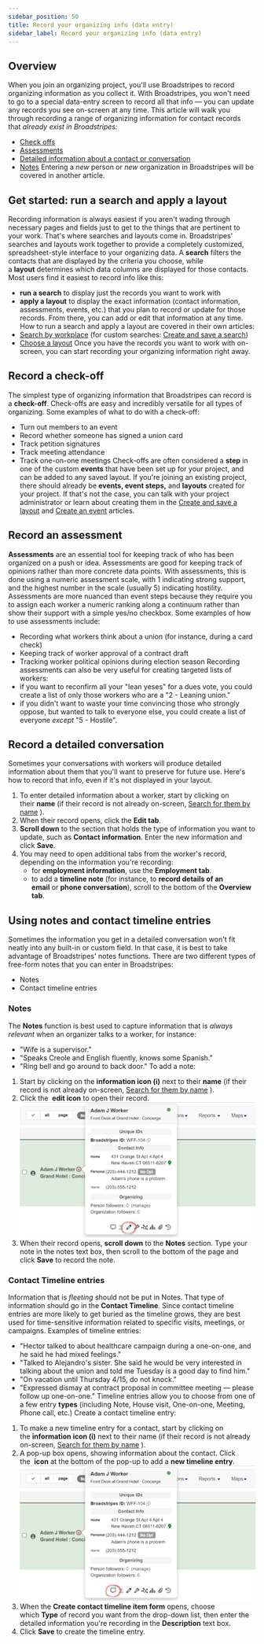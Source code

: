 ```yaml
---
sidebar_position: 50
title: Record your organizing info (data entry)
sidebar_label: Record your organizing info (data entry)
---
```


## Overview
When you join an organizing project, you'll use Broadstripes to record organizing information as you collect it.
With Broadstripes, you won't need to go to a special data-entry screen to record all that info — you can update any records you see on-screen at any time.
This article will walk you through recording a range of organizing information for contact records that _already exist in Broadstripes:_
- [Check offs](https://help.broadstripes.com/help-articles/using-broadstripes/get-started/record-your-organizing-info#section-record-a-check-off)
- [Assessments](https://help.broadstripes.com/help-articles/using-broadstripes/get-started/record-your-organizing-info#section-record-an-assessment)
- [Detailed information about a contact or conversation](https://help.broadstripes.com/help-articles/using-broadstripes/get-started/record-your-organizing-info#section-record-a-detailed-conversation)
- [Notes](https://help.broadstripes.com/help-articles/using-broadstripes/get-started/record-your-organizing-info#section-using-notes-and-contact-timeline-entries)
Entering a _new_ person or _new_ organization in Broadstripes will be covered in another article.
## Get started: run a search and apply a layout
Recording information is always easiest if you aren't wading through necessary pages and fields just to get to the things that are pertinent to your work. That's where searches and layouts come in. Broadstripes' searches and layouts work together to provide a completely customized, spreadsheet-style interface to your organizing data.
A **search** filters the contacts that are displayed by the criteria you choose, while a **layout** determines which data columns are displayed for those contacts.
Most users find it easiest to record info like this:
- **run a search** to display just the records you want to work with
- **apply a layout** to display the exact information (contact information, assessments, events, etc.) that you plan to record or update for those records. From there, you can add or edit that information at any time.
How to run a search and apply a layout are covered in their own articles:
- [Search by workplace](https://help.broadstripes.com/help-articles/using-broadstripes/search/search-by-workplace/) (for custom searches: [Create and save a search](https://help.broadstripes.com/help-articles/using-broadstripes/customize/create-and-save-a-search/))
- [Choose a layout](https://help.broadstripes.com/help-articles/using-broadstripes/get-started/choose-a-layout/)
Once you have the records you want to work with on-screen, you can start recording your organizing information right away.
## Record a check-off
The simplest type of organizing information that Broadstripes can record is a **check-off**. Check-offs are easy and incredibly versatile for all types of organizing. Some examples of what to do with a check-off:
- Turn out members to an event
- Record whether someone has signed a union card
- Track petition signatures
- Track meeting attendance
- Track one-on-one meetings
Check-offs are often considered a **step** in one of the custom **events** that have been set up for your project, and can be added to any saved layout. If you're joining an existing project, there should already be **events, event steps,** and **layouts** created for your project. If that's not the case, you can talk with your project administrator or learn about creating them in the [Create and save a layout](https://help.broadstripes.com/help-articles/using-broadstripes/customize/save-a-layout/) and [Create an event](https://help.broadstripes.com/help-articles/using-broadstripes/customize/create-events-to-track-goals/) articles.
## Record an assessment
**Assessments** are an essential tool for keeping track of who has been organized on a push or idea.
Assessments are good for keeping track of opinions rather than more concrete data points. With assessments, this is done using a numeric assessment scale, with 1 indicating strong support, and the highest number in the scale (usually 5) indicating hostility. Assessments are more nuanced than event steps because they require you to assign each worker a numeric ranking along a continuum rather than show their support with a simple yes/no checkbox.
Some examples of how to use assessments include:
- Recording what workers think about a union (for instance, during a card check)
- Keeping track of worker approval of a contract draft
- Tracking worker political opinions during election season
Recording assessments can also be very useful for creating targeted lists of workers:
- if you want to reconfirm all your "lean yeses" for a dues vote, you could create a list of only those workers who are a "2 - Leaning union."
- if you didn't want to waste your time convincing those who strongly oppose, but wanted to talk to everyone else, you could create a list of everyone _except_ "5 - Hostile".
## Record a detailed conversation
Sometimes your conversations with workers will produce detailed information about them that you'll want to preserve for future use. Here's how to record that info, even if it's not displayed in your layout.
1. To enter detailed information about a worker, start by clicking on their **name** (if their record is not already on-screen, [Search for them by name](https://help.broadstripes.com/help-articles/using-broadstripes/search/search-by-name/) ).
1. When their record opens, click the **Edit tab**.
1. **Scroll down** to the section that holds the type of information you want to update, such as **Contact information**. Enter the new information and click **Save**.
2. You may need to open additional tabs from the worker's record, depending on the information you're recording:
    - for **employment information**, use the **Employment tab**.
    - to add a **timeline note** (for instance, to **record details of an email** or **phone conversation**), scroll to the bottom of the **Overview tab**.
## Using notes and contact timeline entries
Sometimes the information you get in a detailed conversation won't fit neatly into any built-in or custom field. In that case, it is best to take advantage of Broadstripes' notes functions. There are two different types of free-form notes that you can enter in Broadstripes:
- Notes
- Contact timeline entries
### Notes
The **Notes** function is best used to capture information that is _always relevant_ when an organizer talks to a worker, for instance:
- "Wife is a supervisor."
- "Speaks Creole and English fluently, knows some Spanish."
- "Ring bell and go around to back door."
To add a note:
1. Start by clicking on the **information icon (i)** next to their **name** (if their record is not already on-screen, [Search for them by name](https://help.broadstripes.com/help-articles/using-broadstripes/search/search-by-name/) ).
2. Click the  **edit icon** to open their record.
![](/images/getting-started/record-info-add-note.png)
3. When their record opens, **scroll down** to the **Notes** section. Type your note in the notes text box, then scroll to the bottom of the page and click **Save** to record the note.
### Contact Timeline entries
Information that is _fleeting_ should not be put in Notes. That type of information should go in the **Contact Timeline**. Since contact timeline entries are more likely to get buried as the timeline grows, they are best used for time-sensitive information related to specific visits, meetings, or campaigns.
Examples of timeline entries:
- "Hector talked to about healthcare campaign during a one-on-one, and he said he had mixed feelings."
- "Talked to Alejandro's sister. She said he would be very interested in talking about the union and told me Tuesday is a good day to find him."
- "On vacation until Thursday 4/15, do not knock."
- "Expressed dismay at contract proposal in committee meeting — please follow up one-on-one."
Timeline entries allow you to choose from one of a few entry **types** (including Note, House visit, One-on-one, Meeting, Phone call, etc.)
Create a contact timeline entry:
1. To make a new timeline entry for a contact, start by clicking on the **information icon (i)** next to their name (if their record is not already on-screen, [Search for them by name](https://help.broadstripes.com/help-articles/using-broadstripes/search/search-by-name/) ).
2. A pop-up box opens, showing information about the contact. Click the  **icon** at the bottom of the pop-up to add a **new timeline entry**.
![](/images/getting-started/record-info-add-timeline.png)
3. When the **Create contact timeline item form** opens, choose which **Type** of record you want from the drop-down list, then enter the detailed information you're recording in the **Description** text box.
4. Click **Save** to create the timeline entry.